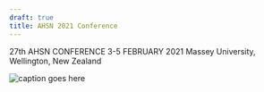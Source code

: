 ```yaml
---
draft: true
title: AHSN 2021 Conference
---
```


27th AHSN CONFERENCE
3-5 FEBRUARY 2021
Massey University, Wellington, New Zealand


![caption goes here](/ahsn-2021-conf.png)
